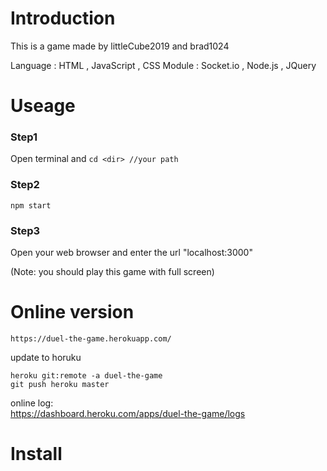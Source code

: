 # Introduction 
This is a game made by littleCube2019 and brad1024   

Language : HTML , JavaScript , CSS 
Module : Socket.io , Node.js , JQuery





# Useage
### Step1
Open terminal and
`cd <dir> //your path`
### Step2
`npm start`

### Step3 
Open your web browser and enter the url "localhost:3000"

(Note: you should play this game with full screen)

# Online version
`https://duel-the-game.herokuapp.com/`

update to horuku
```
heroku git:remote -a duel-the-game
git push heroku master
```

online log:  
https://dashboard.heroku.com/apps/duel-the-game/logs



# Install













